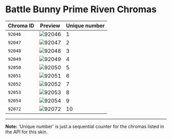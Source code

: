 # Battle Bunny Prime Riven Chromas

| Chroma ID | Preview | Unique number |
|---|---|---|
| `92046` | ![92046](https://raw.communitydragon.org/latest/plugins/rcp-be-lol-game-data/global/default/v1/champion-chroma-images/92/92046.png) | 1 |
| `92047` | ![92047](https://raw.communitydragon.org/latest/plugins/rcp-be-lol-game-data/global/default/v1/champion-chroma-images/92/92047.png) | 2 |
| `92048` | ![92048](https://raw.communitydragon.org/latest/plugins/rcp-be-lol-game-data/global/default/v1/champion-chroma-images/92/92048.png) | 3 |
| `92049` | ![92049](https://raw.communitydragon.org/latest/plugins/rcp-be-lol-game-data/global/default/v1/champion-chroma-images/92/92049.png) | 4 |
| `92050` | ![92050](https://raw.communitydragon.org/latest/plugins/rcp-be-lol-game-data/global/default/v1/champion-chroma-images/92/92050.png) | 5 |
| `92051` | ![92051](https://raw.communitydragon.org/latest/plugins/rcp-be-lol-game-data/global/default/v1/champion-chroma-images/92/92051.png) | 6 |
| `92052` | ![92052](https://raw.communitydragon.org/latest/plugins/rcp-be-lol-game-data/global/default/v1/champion-chroma-images/92/92052.png) | 7 |
| `92053` | ![92053](https://raw.communitydragon.org/latest/plugins/rcp-be-lol-game-data/global/default/v1/champion-chroma-images/92/92053.png) | 8 |
| `92054` | ![92054](https://raw.communitydragon.org/latest/plugins/rcp-be-lol-game-data/global/default/v1/champion-chroma-images/92/92054.png) | 9 |
| `92072` | ![92072](https://raw.communitydragon.org/latest/plugins/rcp-be-lol-game-data/global/default/v1/champion-chroma-images/92/92072.png) | 10 |

---

**Note:** 'Unique number' is just a sequential counter for the chromas listed in the API for this skin.